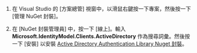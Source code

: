 ﻿1. 在 Visual Studio 的 [方案總管] 視窗中，以滑鼠右鍵按一下專案，然後按一下 [管理 NuGet 封裝]。

2. 在 [NuGet 封裝管理員] 中，按一下 [線上]。輸入 **Microsoft.IdentityModel.Clients.ActiveDirectory** 作為搜尋詞彙。然後按一下 [安裝] 以安裝 [Active Directory Authentication Library Nuget 封裝]。 

[Active Directory Authentication Library Nuget 封裝]: http://www.nuget.org/packages/Microsoft.IdentityModel.Clients.ActiveDirectory

<!--HONumber=49-->